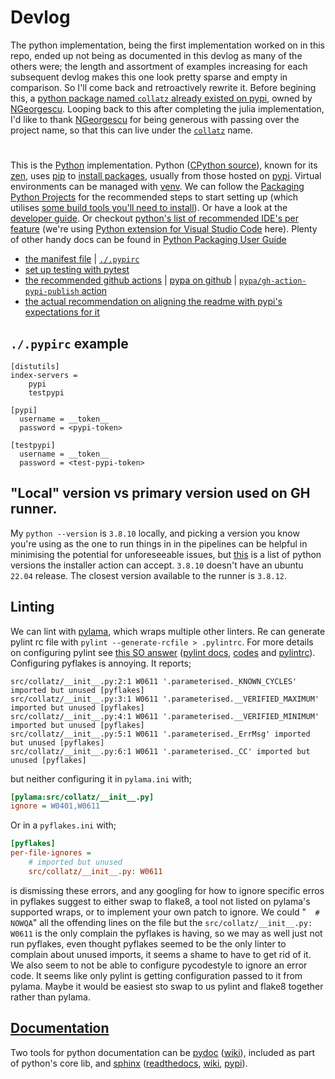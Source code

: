 # Devlog
The python implementation, being the first implementation worked on in this repo, ended up not being as documented in this devlog as many of the others were; the length and assortment of examples increasing for each subsequent devlog makes this one look pretty sparse and empty in comparison. So I'll come back and retroactively rewrite it. Before begining this, a [python package named `collatz` already existed on pypi](https://pypi.org/project/collatz/0.0.1/), owned by [NGeorgescu](https://github.com/NGeorgescu/collatz). Looping back to this after completing the julia implementation, I'd like to thank [NGeorgescu](https://github.com/NGeorgescu/collatz) for being generous with passing over the project name, so that this can live under the [`collatz`](https://pypi.org/project/collatz) name.
#
This is the [Python](https://www.python.org/) implementation. Python ([CPython source](https://github.com/python/cpython)), known for its [zen](https://peps.python.org/pep-0020/), uses [pip](https://pip.pypa.io/en/stable/getting-started/) to [install packages](https://packaging.python.org/en/latest/tutorials/installing-packages/), usually from those hosted on [pypi](https://pypi.org/). Virtual environments can be managed with [venv](https://docs.python.org/3/library/venv.html). We can follow the [Packaging Python Projects](https://packaging.python.org/en/latest/tutorials/packaging-projects/) for the recommended steps to start setting up (which utilises [some build tools you'll need to install](https://packaging.python.org/en/latest/guides/installing-using-linux-tools/)). Or have a look at the [developer guide](https://devguide.python.org/). Or checkout [python's list of recommended IDE's per feature](https://wiki.python.org/moin/IntegratedDevelopmentEnvironments) (we're using [Python extension for Visual Studio Code](https://marketplace.visualstudio.com/items?itemName=ms-python.python) here). Plenty of other handy docs can be found in [Python Packaging User Guide](https://packaging.python.org/en/latest/)
* [the manifest file](https://packaging.python.org/en/latest/guides/using-manifest-in/) | [`./.pypirc`](https://packaging.python.org/en/latest/specifications/pypirc/)
* [set up testing with pytest](https://docs.pytest.org/en/7.1.x/getting-started.html#get-started)
* [the recommended github actions](https://packaging.python.org/en/latest/guides/publishing-package-distribution-releases-using-github-actions-ci-cd-workflows/) | [pypa on github](https://github.com/pypa) | [`pypa/gh-action-pypi-publish` action](https://github.com/pypa/gh-action-pypi-publish)
* [the actual recommendation on aligning the readme with pypi's expectations for it](https://packaging.python.org/en/latest/guides/making-a-pypi-friendly-readme/)
## `./.pypirc` example
```
[distutils]
index-servers =
    pypi
    testpypi

[pypi]
  username = __token__
  password = <pypi-token>

[testpypi]
  username = __token__
  password = <test-pypi-token>
```
## "Local" version vs primary version used on GH runner.
My `python --version` is `3.8.10` locally, and picking a version you know you're using as the one to run things in in the pipelines can be helpful in minimising the potential for unforeseeable issues, but [this](https://raw.githubusercontent.com/actions/python-versions/main/versions-manifest.json) is a list of python versions the installer action can accept. `3.8.10` doesn't have an ubuntu `22.04` release. The closest version available to the runner is `3.8.12`.
## Linting
We can lint with [pylama](https://github.com/klen/pylama), which wraps multiple other linters. Re can generate pylint rc file with `pylint --generate-rcfile > .pylintrc`. For more details on configuring pylint see [this SO answer](https://stackoverflow.com/a/70110825/9960809) ([pylint docs](https://docs.pylint.org/), [codes](https://docs.pylint.org/features.html) and [pylintrc](https://github.com/pylint-dev/pylint/blob/main/pylintrc)). Configuring pyflakes is annoying. It reports;
```
src/collatz/__init__.py:2:1 W0611 '.parameterised._KNOWN_CYCLES' imported but unused [pyflakes]
src/collatz/__init__.py:3:1 W0611 '.parameterised.__VERIFIED_MAXIMUM' imported but unused [pyflakes]
src/collatz/__init__.py:4:1 W0611 '.parameterised.__VERIFIED_MINIMUM' imported but unused [pyflakes]
src/collatz/__init__.py:5:1 W0611 '.parameterised._ErrMsg' imported but unused [pyflakes]
src/collatz/__init__.py:6:1 W0611 '.parameterised._CC' imported but unused [pyflakes]
```
but neither configuring it in `pylama.ini` with;
```ini
[pylama:src/collatz/__init__.py]
ignore = W0401,W0611
```
Or in a `pyflakes.ini` with;
```ini
[pyflakes]
per-file-ignores =
    # imported but unused
    src/collatz/__init__.py: W0611

```
is dismissing these errors, and any googling for how to ignore specific erros in pyflakes suggest to either swap to flake8, a tool not listed on pylama's supported wraps, or to implement your own patch to ignore. We could "`  # NOWQA`" all the offending lines on the file but the `src/collatz/__init__.py: W0611` is the only complain the pyflakes is having, so we may as well just not run pyflakes, even thought pyflakes seemed to be the only linter to complain about unused imports, it seems a shame to have to get rid of it.
We also seem to not be able to configure pycodestyle to ignore an error code. It seems like only pylint is getting configuration passed to it from pylama. Maybe it would be easiest sto swap to us pylint and flake8 together rather than pylama.
## [Documentation](https://wiki.python.org/moin/DocumentationTools)
Two tools for python documentation can be [pydoc](https://docs.python.org/3/library/pydoc.html) ([wiki](https://en.wikipedia.org/wiki/Pydoc)), included as part of python's core lib, and [sphinx](https://www.sphinx-doc.org/en/master/) ([readthedocs](https://docs.readthedocs.io/en/stable/intro/getting-started-with-sphinx.html), [wiki](https://en.wikipedia.org/wiki/Sphinx_(documentation_generator)), [pypi](https://pypi.org/project/Sphinx/)).